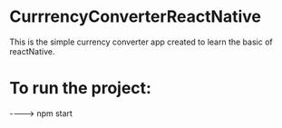 # CurrrencyConverterReactNative

This is the simple currency converter app created to learn the basic of reactNative.

# To run the project:

----> npm start
